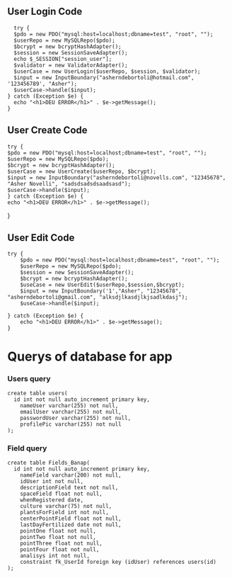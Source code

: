 ## User Login Code

      try {
      $pdo = new PDO("mysql:host=localhost;dbname=test", "root", "");
      $userRepo = new MySQLRepo($pdo);
      $bcrypt = new bcryptHashAdapter();
      $session = new SessionSaveAdapter();
      echo $_SESSION["session_user"];
      $validator = new ValidatorAdapter();
      $userCase = new UserLogin($userRepo, $session, $validator);
      $input = new InputBoundary("asherndebortoli@hotmail.com", '123456789', "Asher");
      $userCase->handle($input);
    } catch (Exception $e) {
      echo "<h1>DEU ERROR</h1>" . $e->getMessage();
    }

## User Create Code

    try {
    $pdo = new PDO("mysql:host=localhost;dbname=test", "root", "");
    $userRepo = new MySQLRepo($pdo);
    $bcrypt = new bcryptHashAdapter();
    $userCase = new UserCreate($userRepo, $bcrypt);
    $input = new InputBoundary("asherndebortoli@novells.com", "12345678", "Asher Novelli", "sadsdsadsdsaadsasd");
    $userCase->handle($input);
    } catch (Exception $e) {
    echo "<h1>DEU ERROR</h1>" . $e->getMessage();
  }

## User Edit Code

    try {
        $pdo = new PDO("mysql:host=localhost;dbname=test", "root", "");
        $userRepo = new MySQLRepo($pdo);
        $session = new SessionSaveAdapter();
        $bcrypt = new bcryptHashAdapter();
        $useCase = new UserEdit($userRepo,$session,$bcrypt);
        $input = new InputBoundary('1',"Asher", "12345678", "asherndebortoli@gmail.com", "alksdjlkasdjlkjsadlkdasj");
        $useCase->handle($input);
    
    } catch (Exception $e) {
        echo "<h1>DEU ERROR</h1>" . $e->getMessage();
    }



# Querys of database for app

### Users query

    create table users(
      id int not null auto_increment primary key,
        nameUser varchar(255) not null,
        emailUser varchar(255) not null,
        passwordUser varchar(255) not null,
        profilePic varchar(255) not null
    );

### Field query

    create table Fields_Banap(
      id int not null auto_increment primary key,
        nameField varchar(200) not null,
        idUser int not null,
        descriptionField text not null,
        spaceField float not null,
        whenRegistered date,
        culture varchar(75) not null,
        plantsForField int not null,
        centerPointField float not null,
        lastDayFertilized date not null,
        pointOne float not null,
        pointTwo float not null,
        pointThree float not null,
        pointFour float not null,
        analisys int not null,
        constraint fk_UserId foreign key (idUser) references users(id)
    );